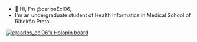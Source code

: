 - 👋 Hi, I’m @carlosEcl06,
- I'm an undergraduate student of Health Informatics in Medical School of Ribeirão Preto.

[![@carlos_ecl06's Holopin board](https://holopin.io/api/user/board?user=carlos_ecl06)](https://holopin.io/@carlos_ecl06)


<!---
carlos01000101cL/carlos01000101cL is a ✨ special ✨ repository because its `README.md` (this file) appears on your GitHub profile.
You can click the Preview link to take a look at your changes.
--->
